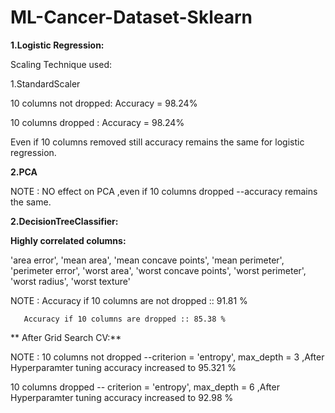 # ML-Cancer-Dataset-Sklearn

**1.Logistic Regression:**

Scaling Technique used:

1.StandardScaler

10 columns not dropped: Accuracy = 98.24%

10 columns dropped : Accuracy = 98.24%

Even if 10 columns removed still accuracy remains the same for logistic regression.

**2.PCA**

NOTE : NO effect on PCA ,even if 10 columns dropped --accuracy remains the same.

**2.DecisionTreeClassifier:**

**Highly correlated columns:**

'area error',
 'mean area',
 'mean concave points',
 'mean perimeter',
 'perimeter error',
 'worst area',
 'worst concave points',
 'worst perimeter',
 'worst radius',
 'worst texture'
 
NOTE : Accuracy if 10 columns are not dropped :: 91.81 %

       Accuracy if 10 columns are dropped :: 85.38 %   
       
** After Grid Search CV:**
       
NOTE : 10 columns not dropped --criterion = 'entropy', max_depth = 3 ,After Hyperparamter tuning accuracy increased to 95.321 %

10 columns dropped -- criterion = 'entropy', max_depth = 6 ,After Hyperparamter tuning accuracy increased to 92.98 %
